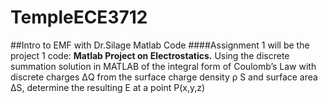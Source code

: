 # TempleECE3712
##Intro to EMF with Dr.Silage Matlab Code
####Assignment 1 will be the project 1 code:
  **Matlab Project on Electrostatics.**
  Using the discrete summation solution in MATLAB of the integral form of Coulomb’s Law with discrete charges ΔQ from the surface charge density ρ S and surface area ΔS, determine the resulting E at a point P(x,y,z)
